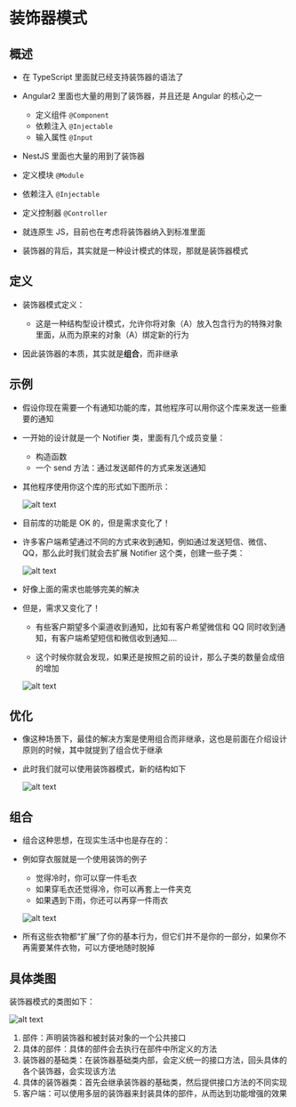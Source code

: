 # 装饰器模式

## 概述

+ 在 TypeScript 里面就已经支持装饰器的语法了
+ Angular2 里面也大量的用到了装饰器，并且还是 Angular 的核心之一

  + 定义组件 `@Component`
  + 依赖注入 `@Injectable`
  + 输入属性 `@Input`

+ NestJS 里面也大量的用到了装饰器

 + 定义模块 `@Module`
 + 依赖注入 `@Injectable`
 + 定义控制器 `@Controller`

+ 就连原生 JS，目前也在考虑将装饰器纳入到标准里面

+ 装饰器的背后，其实就是一种设计模式的体现，那就是装饰器模式

## 定义

+ 装饰器模式定义：

  + 这是一种结构型设计模式，允许你将对象（A）放入包含行为的特殊对象里面，从而为原来的对象（A）绑定新的行为

+ 因此装饰器的本质，其实就是**组合**，而非继承

## 示例

+ 假设你现在需要一个有通知功能的库，其他程序可以用你这个库来发送一些重要的通知

+ 一开始的设计就是一个 Notifier 类，里面有几个成员变量：

  + 构造函数
  + 一个 send 方法：通过发送邮件的方式来发送通知

+ 其他程序使用你这个库的形式如下图所示：

  ![alt text](images/1.png)

+ 目前库的功能是 OK 的，但是需求变化了！

+ 许多客户端希望通过不同的方式来收到通知，例如通过发送短信、微信、QQ，那么此时我们就会去扩展 Notifier 这个类，创建一些子类：

  ![alt text](images/2.png)

+ 好像上面的需求也能够完美的解决

+ 但是，需求又变化了！

  + 有些客户期望多个渠道收到通知，比如有客户希望微信和 QQ 同时收到通知，有客户端希望短信和微信收到通知....

  + 这个时候你就会发现，如果还是按照之前的设计，那么子类的数量会成倍的增加

  ![alt text](images/3.png)

## 优化

+ 像这种场景下，最佳的解决方案是使用组合而非继承，这也是前面在介绍设计原则的时候，其中就提到了组合优于继承

+ 此时我们就可以使用装饰器模式，新的结构如下

  ![alt text](images/4.png)

## 组合

+ 组合这种思想，在现实生活中也是存在的：

+ 例如穿衣服就是一个使用装饰的例子

  + 觉得冷时，你可以穿一件毛衣
  + 如果穿毛衣还觉得冷，你可以再套上一件夹克
  + 如果遇到下雨，你还可以再穿一件雨衣

  ![alt text](images/5.png)

+ 所有这些衣物都“扩展”了你的基本行为，但它们并不是你的一部分，如果你不再需要某件衣物，可以方便地随时脱掉

## 具体类图

装饰器模式的类图如下：

  ![alt text](images/6.png)

  1. 部件：声明装饰器和被封装对象的一个公共接口
  2. 具体的部件：具体的部件会去执行在部件中所定义的方法
  3. 装饰器的基础类：在装饰器基础类内部，会定义统一的接口方法，回头具体的各个装饰器，会实现该方法
  4. 具体的装饰器类：首先会继承装饰器的基础类，然后提供接口方法的不同实现
  5. 客户端：可以使用多层的装饰器来封装具体的部件，从而达到功能增强的效果
